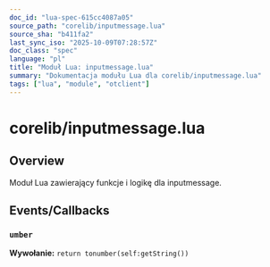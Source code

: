 ```yaml
---
doc_id: "lua-spec-615cc4087a05"
source_path: "corelib/inputmessage.lua"
source_sha: "b411fa2"
last_sync_iso: "2025-10-09T07:28:57Z"
doc_class: "spec"
language: "pl"
title: "Moduł Lua: inputmessage.lua"
summary: "Dokumentacja modułu Lua dla corelib/inputmessage.lua"
tags: ["lua", "module", "otclient"]
---
```


# corelib/inputmessage.lua

## Overview

Moduł Lua zawierający funkcje i logikę dla inputmessage.

## Events/Callbacks

### `umber`

**Wywołanie:** `return tonumber(self:getString())`
